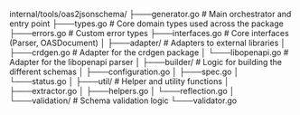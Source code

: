 internal/tools/oas2jsonschema/
├───generator.go             # Main orchestrator and entry point
├───types.go                 # Core domain types used across the package
├───errors.go                # Custom error types
├───interfaces.go            # Core interfaces (Parser, OASDocument)
│
├───adapter/                 # Adapters to external libraries
│   ├───crdgen.go            # Adapter for the crdgen package
│   └───libopenapi.go        # Adapter for the libopenapi parser
│
├───builder/                 # Logic for building the different schemas
│   ├───configuration.go
│   ├───spec.go
│   └───status.go
│
├───util/                    # Helper and utility functions
│   ├───extractor.go
│   ├───helpers.go
│   └───reflection.go
│
└───validation/              # Schema validation logic
    └───validator.go